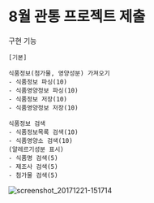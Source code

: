 # 8월 관통 프로젝트 제출

구현 기능

    [기본]

    식품정보(첨가물, 영양성분) 가져오기
    - 식품정보 파싱(10)
    - 식품영양정보 파싱(10)
    - 식품정보 저장(10)
    - 식품영양정보 저장(10)
    
    식품정보 검색
    - 식품정보목록 검색(10)
    - 식품영양소 검색(10)
    (알레르기성분 표시)
    - 식품명 검색(5)
    - 제조사 검색(5)
    - 첨가물 검색(5)
    

![screenshot_20171221-151714](https://lab.ssafy.com/smile486z/safefood/uploads/4e75e4ed24d6f13d5e1ce281bf0460cb/1.png)